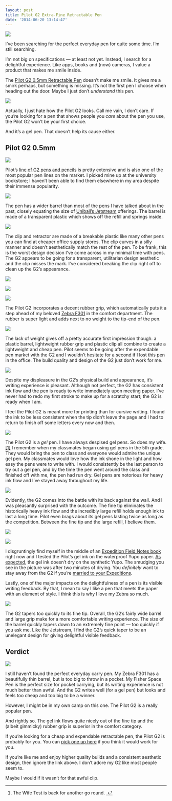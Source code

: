 ```yaml
---
layout: post
title: Pilot G2 Extra-Fine Retractable Pen
date: '2014-06-20 13:14:47'
---
```


![](http://static.thenewsprint.co/media/2014/Jun/P6190109.jpg)

<p>I&#8217;ve been searching for the perfect everyday pen for quite some time. I&#8217;m still searching. </p>

<p>I&#8217;m not big on specifications — at least not yet. Instead, I search for a delightful experience. Like apps, books and (now) cameras, I value a product that makes me smile inside.</p>

<p>The <a href="http://pilotpen.us/brands/g2/g2/">Pilot G2 0.5mm Retractable Pen</a> doesn&#8217;t make me smile. It gives me a smirk perhaps, but something is missing. It&#8217;s not the first pen I choose when heading out the door. Maybe I just don&#8217;t <em>understand</em> this pen.</p>

![](http://static.thenewsprint.co/media/2014/Jun/P6190065.jpg)

<p>Actually, I just hate how the Pilot G2 looks. Call me vain, I don&#8217;t care. If you&#8217;re looking for a pen that shows people you <em>care</em> about the pen you use, the Pilot G2 won&#8217;t be your first choice.</p>

<p>And it&#8217;s a gel pen. That doesn&#8217;t help its cause either.</p>

<h2>Pilot G2 0.5mm</h2>

![](http://static.thenewsprint.co/media/2014/Jun/P6190104.jpg)

<p>Pilot&#8217;s <a href="http://pilotpen.us/brands/g2/">line of G2 pens and pencils</a> is pretty extensive and is also one of the most popular pen lines on the market. I picked mine up at the university bookstore; I haven&#8217;t been able to find them elsewhere in my area despite their immense popularity.</p>

![](http://static.thenewsprint.co/media/2014/Jun/P6190074.jpg)

<p>The pen has a wider barrel than most of the pens I have talked about in the past, closely equating the size of <a href="http://www.amazon.com/gp/product/B004E3KIQA/ref=as_li_qf_sp_asin_il_tl?ie=UTF8&amp;camp=1789&amp;creative=9325&amp;creativeASIN=B004E3KIQA&amp;linkCode=as2&amp;tag=thenews02-20">Uniball&#8217;s Jetstream</a> offerings. The barrel is made of a transparent plastic which shows off the refill and springs inside.</p>

![](http://static.thenewsprint.co/media/2014/Jun/P6190120.jpg)

<p>The clip and retractor are made of a breakable plastic like many other pens you can find at cheaper office supply stores. The clip curves in a silly manner and doesn&#8217;t aesthetically match the rest of the pen. To be frank, this is the worst design decision I&#8217;ve come across in my minimal time with pens. The G2 appears to be going for a transparent, utilitarian design aesthetic and the clip misses the mark. I&#8217;ve considered breaking the clip right off to clean up the G2&#8217;s appearance.</p>

![](http://static.thenewsprint.co/media/2014/Jun/P6190069.jpg)

![](http://static.thenewsprint.co/media/2014/Jun/P6190089.jpg)

![](http://static.thenewsprint.co/media/2014/Jun/P6190116.jpg)

<p>The Pilot G2 incorporates a decent rubber grip, which automatically puts it a step ahead of my beloved <a href="http://www.amazon.com/gp/product/B001JT1ADW/ref=as_li_qf_sp_asin_il_tl?ie=UTF8&amp;camp=1789&amp;creative=9325&amp;creativeASIN=B001JT1ADW&amp;linkCode=as2&amp;tag=thenews02-20">Zebra F301</a> in the comfort department. The rubber is super light and adds next to no weight to the tip-end of the pen. </p>

![](http://static.thenewsprint.co/media/2014/Jun/P6190107.jpg)

<p>The lack of weight gives off a pretty accurate first impression though: a plastic barrel, lightweight rubber grip and plastic clip all combine to create a lightweight and cheap pen. Pilot seems to be going after the expendable pen market with the G2 and I wouldn&#8217;t hesitate for a second if I lost this pen in the office. The build quality and design of the G2 just don&#8217;t work for me.</p>

![](http://static.thenewsprint.co/media/2014/Jun/P6190072.jpg)

<p>Despite my displeasure in the G2&#8217;s physical build and appearance, it&#8217;s writing experience is pleasant. Although not perfect, the G2 has consistent ink flow and the pen is ready to write immediately upon meeting paper. I&#8217;ve never had to redo my first stroke to make up for a scratchy start; the G2 is ready when I am.</p>

<p>I feel the Pilot G2 is meant more for printing than for cursive writing. I found the ink to be less consistent when the tip didn&#8217;t leave the page and I had to return to finish off some letters every now and then.</p>

![](http://static.thenewsprint.co/media/2014/Jun/P6190105.jpg)

<p>The Pilot G2 is a <em>gel</em> pen. I have always despised gel pens. So does my wife.<a href="#fn:1" id="fnref:1" title="see footnote" class="footnote">[1]</a> I remember when my classmates began using gel pens in the 5th grade. They would bring the pen to class and everyone would admire the unique gel pen. My classmates would love how the ink shone in the light and how easy the pens were to write with. I would consistently be the last person to try out a gel pen, and by the time the pen went around the class and finished off with me, the pen had run dry. Gel pens are notorious for heavy ink flow and I&#8217;ve stayed away throughout my life.</p>

![](http://static.thenewsprint.co/media/2014/Jun/P6190117.jpg)

<p>Evidently, the G2 comes into the battle with its back against the wall. And I was pleasantly surprised with the outcome. The fine tip eliminates the historically heavy ink flow and the incredibly large refill holds enough ink to last a long time. Pilot even brags about its gel pens lasting twice as long as the competition. Between the fine tip and the large refill, I believe them.</p>

![](http://static.thenewsprint.co/media/2014/Jun/P6190106.jpg)

![](http://static.thenewsprint.co/media/2014/Jun/P6190086.jpg)

<p>I disgruntingly find myself in the middle of an <a href="http://www.amazon.com/gp/product/B00AQO8Q88/ref=as_li_qf_sp_asin_il_tl?ie=UTF8&amp;camp=1789&amp;creative=9325&amp;creativeASIN=B00AQO8Q88&amp;linkCode=as2&amp;tag=thenews02-20">Expedition Field Notes book</a> right now and I tested the Pilot&#8217;s gel ink on the waterproof Yupo paper. <a href="http://www.penaddict.com/blog/2012/12/20/what-is-the-best-pen-for-the-field-notes-expedition-edition">As expected</a>, the gel ink doesn&#8217;t dry on the synthetic Yupo. The smudging you see in the picture was after two minutes of drying. You <em>definitely</em> want to stay away from the G2 if you&#8217;re <a href="https://twitter.com/sidoneill/status/468440517945352192">married to your Expeditions</a>.</p>

<p>Lastly, one of the major impacts on the delightfulness of a pen is its visible writing feedback. By that, I mean to say I like a pen that meets the paper with an element of style. I think this is why I love my Zebra so much. </p>

![](http://static.thenewsprint.co/media/2014/Jun/P6190092.jpg)

<p>The G2 tapers too quickly to its fine tip. Overall, the G2&#8217;s fairly wide barrel and large grip make for a more comfortable writing experience. The size of the barrel quickly tapers down to an extremely fine point — too quickly if you ask me. Like the Jetstream, I find the G2&#8217;s quick taper to be an unelegant design for giving delightful visible feedback.</p>

<h2>Verdict</h2>

![](http://static.thenewsprint.co/media/2014/Jun/P6190064.jpg)

<p>I still haven&#8217;t found the perfect everyday carry pen. My Zebra F301 has a beautifully thin barrel, but is too big to throw in a pocket. My Fisher Space Pen is the perfect size for pocket carrying, but its writing experience is not much better than awful. And the G2 writes well (for a gel pen) but looks and feels too cheap and too big to be a winner. </p>

<p>However, I might be in my own camp on this one. The Pilot G2 is a really popular pen. </p>

<p>And rightly so. The gel ink flows quite nicely out of the fine tip and the (albeit gimmicky) rubber grip is superior in the comfort category. </p>

<p>If you&#8217;re looking for a cheap and expendable retractable pen, the Pilot G2 is probably for you. You can <a href="http://www.amazon.com/gp/product/B00006JNJ8/ref=as_li_qf_sp_asin_il_tl?ie=UTF8&amp;camp=1789&amp;creative=9325&amp;creativeASIN=B00006JNJ8&amp;linkCode=as2&amp;tag=thenews02-20&amp;linkId=4WLPS3ZHBE4T7HUM">pick one up here</a> if you think it would work for you.</p>

<p>If you&#8217;re like me and enjoy higher quality builds and a consistent aesthetic design, then ignore the link above. I don&#8217;t adore my G2 like most people seem to. </p>

<p>Maybe I would if it wasn&#8217;t for that awful clip.</p>

<div class="footnotes">
<hr />
<ol>

<li id="fn:1">
<p>The Wife Test is back for another go round. <a href="#fnref:1" title="return to article" class="reversefootnote">&#160;&#8617;</a></p>
</li>

</ol>
</div>

